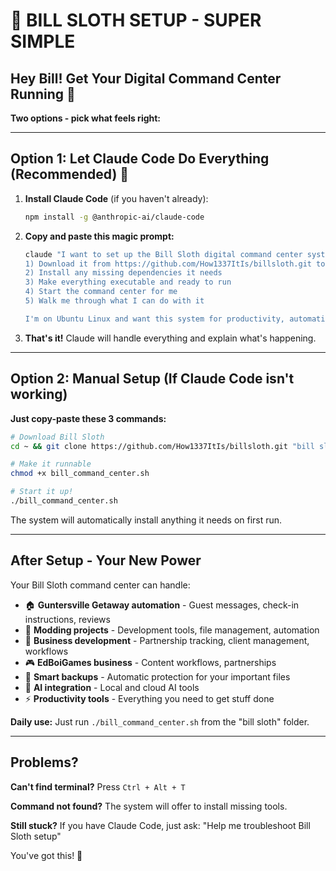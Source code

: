 # 🚀 BILL SLOTH SETUP - SUPER SIMPLE

## Hey Bill! Get Your Digital Command Center Running 🦥

**Two options - pick what feels right:**

---

## Option 1: Let Claude Code Do Everything (Recommended) 🤖

1. **Install Claude Code** (if you haven't already):
   ```bash
   npm install -g @anthropic-ai/claude-code
   ```

2. **Copy and paste this magic prompt:**
   ```bash
   claude "I want to set up the Bill Sloth digital command center system. Please:
   1) Download it from https://github.com/How1337ItIs/billsloth.git to a folder called 'bill sloth'
   2) Install any missing dependencies it needs
   3) Make everything executable and ready to run
   4) Start the command center for me
   5) Walk me through what I can do with it
   
   I'm on Ubuntu Linux and want this system for productivity, automation, and managing my single VRBO property called 'Guntersville Getaway'. I also do modding work and business development activities. Please explain each step as you do it."
   ```

3. **That's it!** Claude will handle everything and explain what's happening.

---

## Option 2: Manual Setup (If Claude Code isn't working)

**Just copy-paste these 3 commands:**

```bash
# Download Bill Sloth
cd ~ && git clone https://github.com/How1337ItIs/billsloth.git "bill sloth" && cd "bill sloth"

# Make it runnable
chmod +x bill_command_center.sh

# Start it up!
./bill_command_center.sh
```

The system will automatically install anything it needs on first run.

---

## After Setup - Your New Power

Your Bill Sloth command center can handle:

- 🏠 **Guntersville Getaway automation** - Guest messages, check-in instructions, reviews
- 🔧 **Modding projects** - Development tools, file management, automation
- 💼 **Business development** - Partnership tracking, client management, workflows
- 🎮 **EdBoiGames business** - Content workflows, partnerships  
- 💾 **Smart backups** - Automatic protection for your important files
- 🤖 **AI integration** - Local and cloud AI tools
- ⚡ **Productivity tools** - Everything you need to get stuff done

**Daily use:** Just run `./bill_command_center.sh` from the "bill sloth" folder.

---

## Problems? 

**Can't find terminal?** Press `Ctrl + Alt + T`

**Command not found?** The system will offer to install missing tools.

**Still stuck?** If you have Claude Code, just ask: "Help me troubleshoot Bill Sloth setup"

You've got this! 🚀